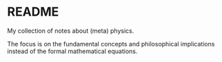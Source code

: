 # README

My collection of notes about (meta) physics.

The focus is on the fundamental concepts and philosophical implications instead of the formal mathematical equations.
